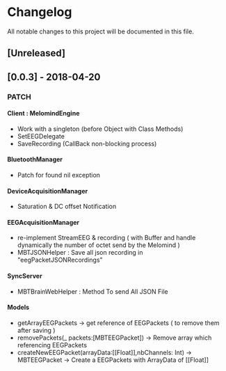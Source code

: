# Changelog
All notable changes to this project will be documented in this file.

## [Unreleased]

## [0.0.3] - 2018-04-20

### PATCH
  #### Client : MelomindEngine
  - Work with a singleton (before Object with Class Methods)
  - SetEEGDelegate
  - SaveRecording (CallBack non-blocking process)
  
  #### BluetoothManager
  - Patch for found nil exception

  #### DeviceAcquisitionManager
  - Saturation & DC offset Notification

  #### EEGAcquisitionManager
  - re-implement StreamEEG & recording ( with Buffer and handle dynamically the number of octet send by the Melomind )
  - MBTJSONHelper : Save all json recording in "eegPacketJSONRecordings" 
  
  #### SyncServer
  - MBTBrainWebHelper : Method To send All JSON File

  #### Models
  - getArrayEEGPackets -> get reference of EEGPackets ( to remove them after saving )
  - removePackets(_ packets:[MBTEEGPacket]) -> Remove array which referencing EEGPackets
  - createNewEEGPacket(arrayData:[[Float]],nbChannels: Int) -> MBTEEGPacket -> Create a EEGPackets with ArrayData of [[Float]]